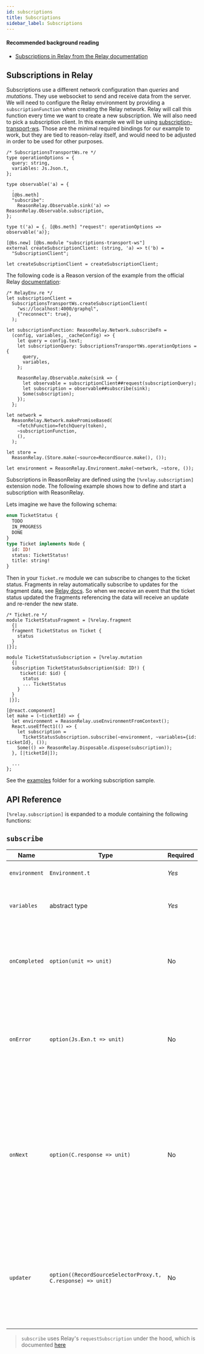 ```yaml
---
id: subscriptions
title: Subscriptions
sidebar_label: Subscriptions
---
```


#### Recommended background reading

- [Subscriptions in Relay from the Relay documentation](https://relay.dev/docs/en/subscriptions)

## Subscriptions in Relay

Subscriptions use a different network configuration than _queries_ and _mutations_. They use websocket to send and receive data from the server. We will need to configure the Relay environment by providing a `subscriptionFunction` when creating the Relay network. Relay will call this function every time we want to create a new subscription. We will also need to pick a subscription client. In this example we will be using [subscription-transport-ws](https://github.com/apollographql/subscriptions-transport-ws). Those are the minimal required bindings for our example to work, but they are tied to reason-relay itself, and would need to be adjusted in order to be used for other purposes.

```reason
/* SubscriptionsTransportWs.re */
type operationOptions = {
  query: string,
  variables: Js.Json.t,
};

type observable('a) = {
  .
  [@bs.meth]
  "subscribe":
    ReasonRelay.Observable.sink('a) => ReasonRelay.Observable.subscription,
};

type t('a) = {. [@bs.meth] "request": operationOptions => observable('a)};

[@bs.new] [@bs.module "subscriptions-transport-ws"]
external createSubscriptionClient: (string, 'a) => t('b) =
  "SubscriptionClient";

let createSubscriptionClient = createSubscriptionClient;
```

The following code is a Reason version of the example from the official Relay [documentation](https://relay.dev/docs/en/subscriptions#configure-network):

```reason
/* RelayEnv.re */
let subscriptionClient =
  SubscriptionsTransportWs.createSubscriptionClient(
    "ws://localhost:4000/graphql",
    {"reconnect": true},
  );

let subscriptionFunction: ReasonRelay.Network.subscribeFn =
  (config, variables, _cacheConfig) => {
    let query = config.text;
    let subscriptionQuery: SubscriptionsTransportWs.operationOptions = {
      query,
      variables,
    };

    ReasonRelay.Observable.make(sink => {
      let observable = subscriptionClient##request(subscriptionQuery);
      let subscription = observable##subscribe(sink);
      Some(subscription);
    });
  };

let network =
  ReasonRelay.Network.makePromiseBased(
    ~fetchFunction=fetchQuery(token),
    ~subscriptionFunction,
    (),
  );

let store =
  ReasonRelay.(Store.make(~source=RecordSource.make(), ());

let environment = ReasonRelay.Environment.make(~network, ~store, ());
```

Subscriptions in ReasonRelay are defined using the `[%relay.subscription]` extension node. The following example shows how to define and start a subscription with ReasonRelay.

Lets imagine we have the following schema:

```graphql
enum TicketStatus {
  TODO
  IN_PROGRESS
  DONE
}
type Ticket implements Node {
  id: ID!
  status: TicketStatus!
  title: string!
}
```

Then in your `Ticket.re` module we can subscribe to changes to the ticket status. Fragments in relay automatically subscribe to updates for the fragment data, see [Relay docs](https://relay.dev/docs/en/experimental/a-guided-tour-of-relay#fragments). So when we receive an event that the ticket status updated the fragments referencing the data will receive an update and re-render the new state.

```reason
/* Ticket.re */
module TicketStatusFragment = [%relay.fragment
  {|
  fragment TicketStatus on Ticket {
    status
  }
|}];

module TicketStatusSubscription = [%relay.mutation
  {|
  subscription TicketStatusSubscription($id: ID!) {
     ticket(id: $id) {
      status
      ... TicketStatus
    }
  }
 |}];

[@react.component]
let make = (~ticketId) => {
  let environment = ReasonRelay.useEnvironmentFromContext();
  React.useEffect1(() => {
    let subscription =
      TicketStatusSubscription.subscribe(~environment, ~variables={id: ticketId}, ());
    Some(() => ReasonRelay.Disposable.dispose(subscription));
  }, [|ticketId|]);

  ...
};
```

See the [examples](https://github.com/zth/reason-relay/tree/master/example) folder for a working subscription sample.

## API Reference

`[%relay.subscription]` is expanded to a module containing the following functions:

## `subscribe`

| Name          | Type                                                        | Required | Notes                                                                                                                                                                                   |
| ------------- | ----------------------------------------------------------- | -------- | --------------------------------------------------------------------------------------------------------------------------------------------------------------------------------------- |
| `environment` | `Environment.t`                                             | _Yes_    | Instantiated relay environment                                                                                                                                                          |
| `variables`   | abstract type                                               | _Yes_    | Variables derived from the GraphQL operation                                                                                                                                            |
| `onCompleted` | `option(unit => unit)`                                      | No       | A callback function executed when the subscription is closed by the peer without error                                                                                                  |
| `onError`     | `option(Js.Exn.t => unit)`                                  | No       | A callback function executed when Relay or the server encounters an error processing the subscription                                                                                   |
| `onNext`      | `option(C.response => unit)`                                | No       | A callback function executed each time a response is received from the server, with the raw GraphQL response payload. `C.response` is the response data requested in the graphql query. |
| `updater`     | `option((RecordSourceSelectorProxy.t, C.response) => unit)` | No       | An optional function that can supply custom logic for updating the in-memory Relay store based on the server response                                                                   |

> `subscribe` uses Relay's `requestSubscription` under the hood, which is documented [here](https://relay.dev/docs/en/subscriptions)
